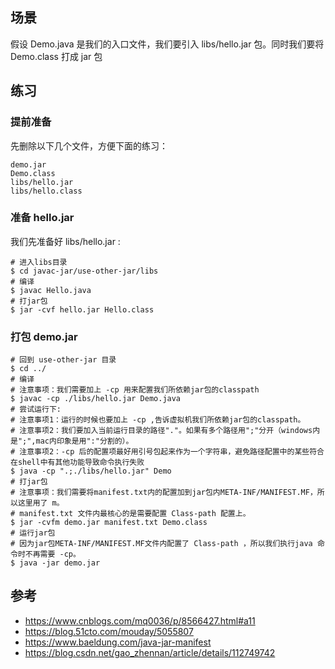 ## 场景

假设 Demo.java 是我们的入口文件，我们要引入 libs/hello.jar 包。同时我们要将 Demo.class 打成 jar 包

## 练习

### 提前准备

先删除以下几个文件，方便下面的练习：

```
demo.jar
Demo.class
libs/hello.jar
libs/hello.class
```

### 准备 hello.jar

我们先准备好 libs/hello.jar :

```shell
# 进入libs目录
$ cd javac-jar/use-other-jar/libs
# 编译
$ javac Hello.java
# 打jar包
$ jar -cvf hello.jar Hello.class
```

### 打包 demo.jar

```shell
# 回到 use-other-jar 目录
$ cd ../
# 编译
# 注意事项：我们需要加上 -cp 用来配置我们所依赖jar包的classpath
$ javac -cp ./libs/hello.jar Demo.java
# 尝试运行下:
# 注意事项1：运行的时候也要加上 -cp ,告诉虚拟机我们所依赖jar包的classpath。
# 注意事项2：我们要加入当前运行目录的路径"."。如果有多个路径用";"分开（windows内是";",mac内印象是用":"分割的）。
# 注意事项2：-cp 后的配置项最好用引号包起来作为一个字符串，避免路径配置中的某些符合在shell中有其他功能导致命令执行失败
$ java -cp ".;./libs/hello.jar" Demo
# 打jar包
# 注意事项：我们需要将manifest.txt内的配置加到jar包内META-INF/MANIFEST.MF，所以这里用了 m。
# manifest.txt 文件内最核心的是需要配置 Class-path 配置上。
$ jar -cvfm demo.jar manifest.txt Demo.class
# 运行jar包
# 因为jar包META-INF/MANIFEST.MF文件内配置了 Class-path ，所以我们执行java 命令时不再需要 -cp。
$ java -jar demo.jar
```

## 参考

- https://www.cnblogs.com/mq0036/p/8566427.html#a11
- https://blog.51cto.com/mouday/5055807
- https://www.baeldung.com/java-jar-manifest
- https://blog.csdn.net/gao_zhennan/article/details/112749742
